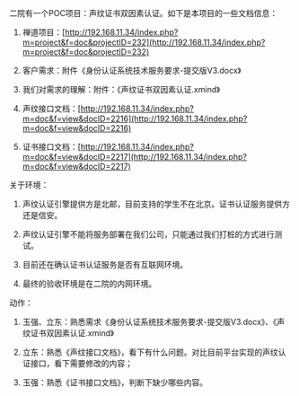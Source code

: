 
二院有一个POC项目：声纹证书双因素认证。如下是本项目的一些文档信息：

1. 禅道项目：[http://192.168.11.34/index.php?m=project&f=doc&projectID=232](http://192.168.11.34/index.php?m=project&f=doc&projectID=232)

2. 客户需求：附件《身份认证系统技术服务要求-提交版V3.docx》

3. 我们对需求的理解：附件：《声纹证书双因素认证.xmind》

4. 声纹接口文档：[http://192.168.11.34/index.php?m=doc&f=view&docID=2216](http://192.168.11.34/index.php?m=doc&f=view&docID=2216)

5. 证书接口文档：[http://192.168.11.34/index.php?m=doc&f=view&docID=2217](http://192.168.11.34/index.php?m=doc&f=view&docID=2217)

  

关于环境：

1. 声纹认证引擎提供方是北邮，目前支持的学生不在北京。证书认证服务提供方还是信安。

2. 声纹认证引擎不能将服务部署在我们公司，只能通过我们打桩的方式进行测试。

3. 目前还在确认证书认证服务是否有互联网环境。

4. 最终的验收环境是在二院的内网环境。

  

动作：

1. 玉强、立东：熟悉需求《身份认证系统技术服务要求-提交版V3.docx》、《声纹证书双因素认证.xmind》

2. 立东：熟悉《声纹接口文档》，看下有什么问题。对比目前平台实现的声纹认证接口，看下需要修改的内容；

3. 玉强：熟悉《证书接口文档》，判断下缺少哪些内容。